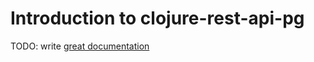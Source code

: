 # Introduction to clojure-rest-api-pg

TODO: write [great documentation](http://jacobian.org/writing/what-to-write/)
